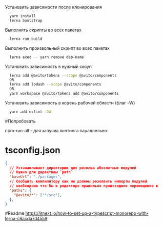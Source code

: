 Установить зависимости после клонирования
```sh
  yarn install
  lerna bootstrap
```
Выполнить скрипты во всех пакетах
```sh
  lerna run build
```

Выполнить произвольный скрипт во всех пакетах
```sh
  lerna exec -- yarn remove dep-name
```

Установить зависимость в нужный скоуп

```sh
  lerna add @avito/tokens --scope @avito/components
  OR
  lerna add lodash --scope @avito/components
  OR
  yarn workspace @avito/tokens add @avito/components
```

Установить зависимость в корень рабочей области (флаг -W)
```sh
  yarn add eslint -DW 
```

#Попробовать

npm-run-all - для запуска линтинга параллельно

# tsconfig.json
```json
{ 
  // Устанавливает директорию для резолва абсолютных модулей
  // Нужно для директивы `path`
  "baseUrl": "./packages",
  // Сообщить компилятору как мы должны резолвить импорты модулей
  // необходимо что бы в редакторе правильно происходило перемещение к исходному коду импорта
  "paths": {
    "@avito/*": ["*/src"],
  },
}
```


#Readme
https://itnext.io/how-to-set-up-a-typescript-monorepo-with-lerna-c6acda7d4559
